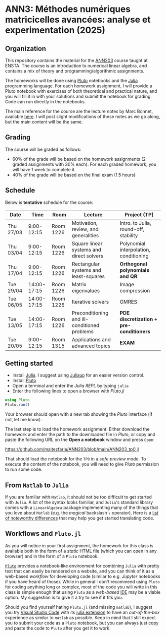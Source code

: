 # ANN3: Méthodes numériques matricicelles avancées: analyse et experimentation (2025)

## Organization

This repository contains the material for the
[ANN203](https://synapses.ensta-paris.fr/catalogue/2024-2025/ue/7679/ann203-methodes-numeriques-matricielles-avancees-analyse-et-experimentation)
course taught at ENSTA. The course is an introduction to numerical linear algebra, and
contains a mix of theory and programming/algorithmic assignments.

The homeworks will be done using [Pluto](https://plutojl.org) notebooks and the
[Julia](https://julialang.org) programming language. For each homework assignment, I will
provide a Pluto notebook with exercises of both theoretical and practical nature, and you
will fill it in with your solutions and submit the notebook for grading. Code can run
directly in the notebooks.

The main reference for the course are the lecture notes by Marc Bonnet, available
[here](https://hal.science/hal-03321502v2). I will post slight modifications of these notes
as we go along, but the main content will be the same.

## Grading

The course will be graded as follows:

- 60% of the grade will be based on the homework assignments (2 graded assignments with 30%
  each). For each graded homework, you will have 1 week to complete it.
- 40% of the grade will be based on the final exam (1.5 hours)

## Schedule

Below is **tentative** schedule for the course:

| Date      | Time        | Room      | Lecture                                      | Project (TP)                              |
| --------- | ----------- | --------- | -------------------------------------------- | ----------------------------------------- |
| Thu 27/03 | 9:00-12:15  | Room 1226 | Motivation, review, and generalities         | Intro. to Julia, round-off, stability     |
| Thu 03/04 | 9:00-12:15  | Room 1226 | Square linear systems and direct solvers     | Polynomial interpolation, conditioning    |
| Thu 17/04 | 9:00-12:15  | Room 1226 | Rectangular systems and least-squares        | **Orthogonal polynomials and QR**         |
| Tue 29/04 | 14:00-17:15 | Room 1226 | Matrix eigenvalues                           | Image compression                         |
| Tue 06/05 | 14:00-17:15 | Room 1226 | Iterative solvers                            | GMRES                                     |
| Tue 13/05 | 14:00-17:15 | Room 1226 | Preconditioning and ill-conditioned problems | **PDE discretization + pre-conditioners** |
| Tue 20/05 | 9:00-12:15  | Room 1315 | Applications and advanced topics             | **EXAM**                                  |

## Getting started

- Install [Julia](https://julialang.org/downloads/). I suggest using
   [Juliaup](https://github.com/JuliaLang/juliaup) for an easier version
   control.
- Install [Pluto](https://github.com/fonsp/Pluto.jl)
- Open a terminal and enter the *Julia REPL* by typing `julia`
- Enter the following lines to open a browser with *Pluto.jl*

```julia
using Pluto
Pluto.run()
```

Your browser should open with a new tab showing the *Pluto* interface (if not, let me know).

The last step is to load the homework assignment. Either download the homework and enter the
path to the downloaded file in *Pluto*, or copy and paste the following URL on the **Open a
notebook** window and press `Open`:

<https://github.com/maltezfaria/ANN203/blob/main/ANN203_tp0.jl>

That should load the notebook for the `TP0` in a *safe preview* mode. To execute the content of the notebook, you will need to give *Pluto* permission to run some code.

## From `Matlab` to `Julia`

If you are familiar with `Matlab`, it should not be too difficult to get started
with `Julia`. A lot of the syntax looks familiar, and `Julia`'s standard library
comes with a `LinearAlgebra` package implementing many of the things that you
love about `Matlab` (e.g. the *magical* backslash `\` operator). Here is a [list
of noteworthy
differences](https://docs.julialang.org/en/v1/manual/noteworthy-differences/)
that may help you get started translating code.

## Workflows and `Pluto.jl`

As you will notice in your first assignment, the homework for this class is
available both in the form of a *static* HTML file (which you can open in any
browser) and in the form of a `Pluto` notebook.

[`Pluto`](https://github.com/fonsp/Pluto.jl) provides a notebook-like
environment for combining `Julia` with pretty text that can easily be rendered
on a website, and you can think of it as a web-based *workflow* for developing
code (similar to e.g. *Jupyter* notebooks if you have heard of those). While in
general I don't recommend using `Pluto` for coding anything long or complex,
most of the code you will write in this class is simple enough that using
`Pluto` as a *web-based*
[IDE](https://en.wikipedia.org/wiki/Integrated_development_environment) may be a
viable option. My suggestion is to give it a try to see if it fits you.

Should you find yourself hating `Pluto.jl` (and missing `matlab`), I suggest you
try [Visual Studio Code](https://code.visualstudio.com) with its [julia
extension](https://code.visualstudio.com/docs/languages/julia) to have an
*out-of-the-box* experience as similar to `matlab` as possible. Keep in mind
that I still expect you to submit your code as a `Pluto` notebook, but you can
always just copy and paste the code to `Pluto` after you get it to work.
